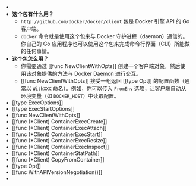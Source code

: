 -
- **这个包有什么用？**
	- `http://github.com/docker/docker/client` 包是 Docker 引擎 API 的 Go 客户端。
	- `docker` 命令就是使用这个包来与 Docker 守护进程（daemon）通信的。你自己的 Go 应用程序也可以使用这个包来完成命令行界面（CLI）所能做的任何事情。
- **这个包怎么用？**
	- 你需要通过 [[func NewClientWithOpts]] 创建一个客户端对象，然后使用该对象提供的方法与 Docker Daemon 进行交互。
	- [[func NewClientWithOpts]] 接受一组返回 [[type Opt]] 的配置函数（通常以 `WithXXX` 命名）。例如，你可以传入 `FromEnv` 选项，让客户端自动从环境变量（如 `DOCKER_HOST`）中读取配置。
- [[type ExecOptions]]
- [[type ExecStartOptions]]
- [[func NewClientWithOpts]]
- [[func (*Client) ContainerExecCreate]]
- [[func (*Client) ContainerExecAttach]]
- [[func (*Client) ContainerExecStart]]
- [[func (*Client) ContainerExecResize]]
- [[func (*Client) ContainerExecInspect]]
- [[func (*Client) ContainerStatPath]]
- [[func (*Client) CopyFromContainer]]
- [[type Opt]]
- [[func WithAPIVersionNegotiation()]]
-